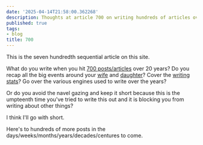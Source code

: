 ```yaml
---
date: '2025-04-14T21:58:00.362268'
description: Thoughts at article 700 on writing hundreds of articles over the years.
published: true
tags:
- blog
title: 700
---
```


This is the seven hundredth sequential article on this site.

What do you write when you hit [700 posts/articles](/posts) over 20 years? Do you recap all the big events around your [wife](/tags/audrey) and [daughter](/tags/uma)? Cover the [writing stats](/writing-stats)? Go over the various engines used to write over the years?

Or do you avoid the navel gazing and keep it short because this is the umpteenth time you've tried to write this out and it is blocking you from writing about other things?

I think I'll go with short. 

Here's to hundreds of more posts in the days/weeks/months/years/decades/centures to come.